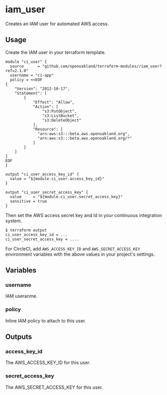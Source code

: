 # iam_user

Creates an IAM user for automated AWS access.


## Usage

Create the IAM user in your terraform template.

```hcl
module "ci_user" {
  source      = "github.com/openoakland/terraform-modules//iam_user?ref=2.1.0"
  username = "ci-app"
  policy = <<EOF
{
    "Version": "2012-10-17",
    "Statement": [
        {
            "Effect": "Allow",
            "Action": [
                "s3:PutObject",
                "s3:ListBucket",
                "s3:DeleteObject"
            ],
            "Resource": [
              "arn:aws:s3:::beta.aws.openoakland.org",
              "arn:aws:s3:::beta.aws.openoakland.org/*"
            ]
        }
    ]
}
EOF
}

output "ci_user_access_key_id" {
  value = "${module.ci_user.access_key_id}"
}

output "ci_user_secret_access_key" {
  value     = "${module.ci_user.secret_access_key}"
  sensitive = true
}
```

Then set the AWS access secret key and Id in your continuous integration system.

    $ terraform output
    ci_user_access_key_id = ...
    ci_user_secret_access_key = ....

For CircleCI, add `AWS_ACCESS_KEY_ID` and `AWS_SECRET_ACCESS_KEY` environment
variables with the above values  in your project's settings.


## Variables


### username

IAM useranme.

### policy

Inline IAM policy to attach to this user.


## Outputs


### access_key_id

The AWS_ACCESS_KEY_ID for this user.


### secret_access_key

The AWS_SECRET_ACCESS_KEY for this user.

